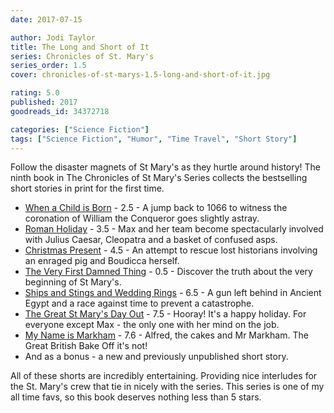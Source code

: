 ```yaml
---
date: 2017-07-15

author: Jodi Taylor
title: The Long and Short of It
series: Chronicles of St. Mary's
series_order: 1.5
cover: chronicles-of-st-marys-1.5-long-and-short-of-it.jpg

rating: 5.0
published: 2017
goodreads_id: 34372718

categories: ["Science Fiction"]
tags: ["Science Fiction", "Humor", "Time Travel", "Short Story"]
---
```


Follow the disaster magnets of St Mary's as they hurtle around history! The ninth book in The Chronicles of St Mary's Series collects the bestselling short stories in print for the first time.

- [When a Child is Born](2016-09-13-Jodi-Taylor---When-a-Child-is-Born.md) - 2.5 - A jump back to 1066 to witness the coronation of William the Conqueror goes slightly astray.
- [Roman Holiday](2016-09-13-Jodi-Taylor---Roman-Holiday.md) - 3.5 - Max and her team become spectacularly involved with Julius Caesar, Cleopatra and a basket of confused asps.
- [Christmas Present](2016-09-14-Jodi-Taylor---Christmas-Present.md) - 4.5 - An attempt to rescue lost historians involving an enraged pig and Boudicca herself.
- [The Very First Damned Thing](2016-09-13-Jodi-Taylor---The-Very-First-Damned-Thing.md) - 0.5 - Discover the truth about the very beginning of St Mary's.
- [Ships and Stings and Wedding Rings](2016-09-12-Jodi-Taylor---Ships-Stings-and-Wedding-Rings.md) - 6.5 - A gun left behind in Ancient Egypt and a race against time to prevent a catastrophe.
- [The Great St Mary's Day Out](2016-09-13-Jodi-Taylor---The-Great-St-Marys-Days-Out.md) - 7.5 - Hooray! It's a happy holiday. For everyone except Max - the only one with her mind on the job.
- [My Name is Markham](2017-01-25-Jodi-Taylor---My-name-is-Markham.md) - 7.6 - Alfred, the cakes and Mr Markham. The Great British Bake Off it's not!
- And as a bonus - a new and previously unpublished short story.

All of these shorts are incredibly entertaining. Providing nice interludes for the St. Mary's crew that tie in nicely with the series. This series is one of my all time favs, so this book deserves nothing less than 5 stars.
